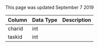 This page was updated September 7 2019

| Column | Data Type | Description |
| ------ | --------- | ----------- |
| charid | int       |             |
| taskid | int       |             |